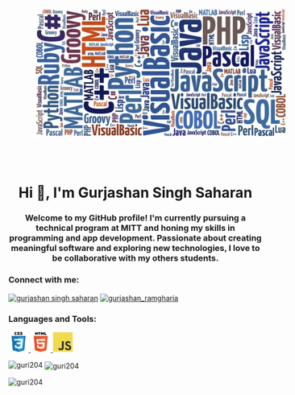 <div>
    <img src="./assets/img/programming photo.jpg" style="text-align: center; padding: 50px; background-size: cover; background-position: center; border-radius: 15px; color: white;">
</div>
<h1 align="center">Hi 👋, I'm Gurjashan Singh Saharan</h1>
<h3 align="center">Welcome to my GitHub profile! I'm currently pursuing a technical program at MITT and honing my skills in programming and app development. Passionate about creating meaningful software and exploring new technologies, I love to be collaborative with my others students.</h3>

<h3 align="left">Connect with me:</h3>
<p align="left">
<a href="https://linkedin.com/in/gurjashan singh saharan" target="blank"><img align="center" src="https://raw.githubusercontent.com/rahuldkjain/github-profile-readme-generator/master/src/images/icons/Social/linked-in-alt.svg" alt="gurjashan singh saharan" height="30" width="40" /></a>
<a href="https://instagram.com/gurjashan_ramgharia" target="blank"><img align="center" src="https://raw.githubusercontent.com/rahuldkjain/github-profile-readme-generator/master/src/images/icons/Social/instagram.svg" alt="gurjashan_ramgharia" height="30" width="40" /></a>
</p>

<h3 align="left">Languages and Tools:</h3>
<p align="left"> <a href="https://www.w3schools.com/css/" target="_blank" rel="noreferrer"> <img src="https://raw.githubusercontent.com/devicons/devicon/master/icons/css3/css3-original-wordmark.svg" alt="css3" width="40" height="40"/> </a> <a href="https://www.w3.org/html/" target="_blank" rel="noreferrer"> <img src="https://raw.githubusercontent.com/devicons/devicon/master/icons/html5/html5-original-wordmark.svg" alt="html5" width="40" height="40"/> </a> <a href="https://developer.mozilla.org/en-US/docs/Web/JavaScript" target="_blank" rel="noreferrer"> <img src="https://raw.githubusercontent.com/devicons/devicon/master/icons/javascript/javascript-original.svg" alt="javascript" width="40" height="40"/> </a> </p>

<p><img align="left" src="https://github-readme-stats.vercel.app/api/top-langs?username=guri204&show_icons=true&locale=en&layout=compact" alt="guri204" /></p>

<p>&nbsp;<img align="center" src="https://github-readme-stats.vercel.app/api?username=guri204&show_icons=true&locale=en" alt="guri204" /></p>

<p><img align="center" src="https://github-readme-streak-stats.herokuapp.com/?user=guri204&" alt="guri204" /></p>